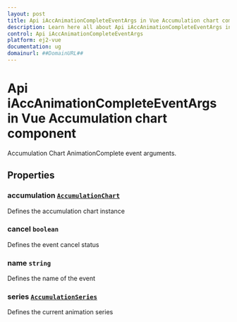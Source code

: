```yaml
---
layout: post
title: Api iAccAnimationCompleteEventArgs in Vue Accumulation chart component | Syncfusion
description: Learn here all about Api iAccAnimationCompleteEventArgs in Syncfusion Vue Accumulation chart component of Syncfusion Essential JS 2 and more.
control: Api iAccAnimationCompleteEventArgs 
platform: ej2-vue
documentation: ug
domainurl: ##DomainURL##
---
```


# Api iAccAnimationCompleteEventArgs in Vue Accumulation chart component

Accumulation Chart AnimationComplete event arguments.

## Properties

### accumulation [`AccumulationChart`](https://ej2.syncfusion.com/vue/documentation/api-accumulationChart.html)

Defines the accumulation chart instance

### cancel `boolean`

Defines the event cancel status

### name `string`

Defines the name of the event

### series [`AccumulationSeries`](https://ej2.syncfusion.com/vue/documentation/api-accumulationSeries.html)

Defines the current animation series
